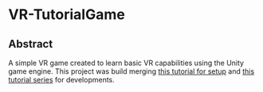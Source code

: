 # VR-TutorialGame

## Abstract

A simple VR game created to learn basic VR capabilities using the Unity game engine. This project was build
merging [this tutorial for setup](https://www.youtube.com/watch?v=yxMzAw2Sg5w) and [this tutorial series](https://www.youtube.com/watch?v=fM0k2n7u8sc&list=PLpEoiloH-4eP-OKItF8XNJ8y8e1asOJud) for developments.
